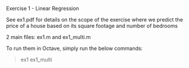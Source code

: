 Exercise 1 - Linear Regression

See ex1.pdf for details on the scope of the exercise where we predict the price of a house based on its square footage and number of bedrooms

2 main files: ex1.m and ex1_multi.m

To run them in Octave, simply run the below commands:
> ex1
> ex1_multi

